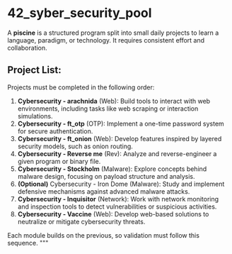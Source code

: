 # 42_syber_security_pool

A **piscine** is a structured program split into small daily projects to learn a language, paradigm, or technology. It requires consistent effort and collaboration.

## Project List:
Projects must be completed in the following order:

1. **Cybersecurity - arachnida** (Web): Build tools to interact with web environments, including tasks like web scraping or interaction simulations.
2. **Cybersecurity - ft_otp** (OTP): Implement a one-time password system for secure authentication.
3. **Cybersecurity - ft_onion** (Web): Develop features inspired by layered security models, such as onion routing.
4. **Cybersecurity - Reverse me** (Rev): Analyze and reverse-engineer a given program or binary file.
5. **Cybersecurity - Stockholm** (Malware): Explore concepts behind malware design, focusing on payload structure and analysis.
6. **(Optional)** Cybersecurity - Iron Dome (Malware): Study and implement defensive mechanisms against advanced malware attacks.
7. **Cybersecurity - Inquisitor** (Network): Work with network monitoring and inspection tools to detect vulnerabilities or suspicious activities.
8. **Cybersecurity - Vaccine** (Web): Develop web-based solutions to neutralize or mitigate cybersecurity threats.

Each module builds on the previous, so validation must follow this sequence.
"""